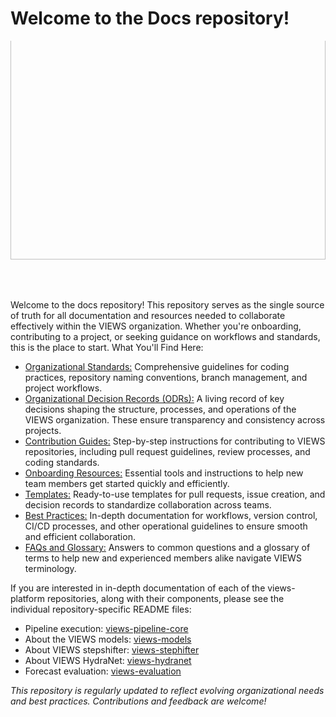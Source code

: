 # Welcome to the Docs repository!

<div style="width: 100%; max-width: 1500px; height: 400px; overflow: hidden; position: relative;">
  <img src="https://pbs.twimg.com/profile_banners/1237000633896652800/1717069203/1500x500" alt="VIEWS Twitter Header" style="position: absolute; top: -50px; width: 100%; height: auto;">
</div>

Welcome to the docs repository! This repository serves as the single source of truth for all documentation and resources needed to collaborate effectively within the VIEWS organization. Whether you're onboarding, contributing to a project, or seeking guidance on workflows and standards, this is the place to start.
What You'll Find Here:

- [Organizational Standards:](./Organizational%20Guides/) Comprehensive guidelines for coding practices, repository naming conventions, branch management, and project workflows.
- [Organizational Decision Records (ODRs):](./ODRs/) A living record of key decisions shaping the structure, processes, and operations of the VIEWS organization. These ensure transparency and consistency across projects.
- [Contribution Guides:](./Contribution%20Guides/) Step-by-step instructions for contributing to VIEWS repositories, including pull request guidelines, review processes, and coding standards.
- [Onboarding Resources:](./Onboarding%20Resources/) Essential tools and instructions to help new team members get started quickly and efficiently.
- [Templates:](./Templates/) Ready-to-use templates for pull requests, issue creation, and decision records to standardize collaboration across teams.
- [Best Practices:](./Best%20Practices/) In-depth documentation for workflows, version control, CI/CD processes, and other operational guidelines to ensure smooth and efficient collaboration.
- [FAQs and Glossary:](./FAQ%20&%20Glossary/) Answers to common questions and a glossary of terms to help new and experienced members alike navigate VIEWS terminology.

If you are interested in in-depth documentation of each of the views-platform repositories, along with their components, please see the individual repository-specific README files:
- Pipeline execution: [views-pipeline-core](https://github.com/views-platform/views-pipeline-core/blob/main/README.md)
- About the VIEWS models: [views-models](https://github.com/views-platform/views-models/blob/main/README.md)
- About VIEWS stepshifter: [views-stephifter](https://github.com/views-platform/views-stepshifter/blob/main/README.md)
- About VIEWS HydraNet: [views-hydranet](https://github.com/views-platform/views-hydranet/blob/main/README.md)
- Forecast evaluation: [views-evaluation](https://github.com/views-platform/views-evaluation/blob/main/README.md)


*This repository is regularly updated to reflect evolving organizational needs and best practices. Contributions and feedback are welcome!*

